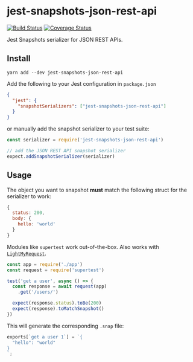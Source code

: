 # jest-snapshots-json-rest-api

[![Build Status](https://travis-ci.org/gillesdemey/jest-snapshots-json-rest-api.svg?branch=master)](https://travis-ci.org/gillesdemey/jest-snapshots-json-rest-api)
[![Coverage Status](https://coveralls.io/repos/github/gillesdemey/jest-snapshots-json-rest-api/badge.svg)](https://coveralls.io/github/gillesdemey/jest-snapshots-json-rest-api)

Jest Snapshots serializer for JSON REST APIs.

## Install

`yarn add --dev jest-snapshots-json-rest-api`

Add the following to your Jest configuration in `package.json`

```json
{
  "jest": {
    "snapshotSerializers": ["jest-snapshots-json-rest-api"]
  }
}
```

or manually add the snapshot serializer to your test suite:

```javascript
const serializer = require('jest-snapshots-json-rest-api')

// add the JSON REST API snapshot serializer
expect.addSnapshotSerializer(serializer)
```

## Usage

The object you want to snapshot **must** match the following struct for the serializer to work:

```javascript
{
  status: 200,
  body: {
  	hello: 'world'
  }
}
```

Modules like `supertest` work out-of-the-box. Also works with [`LightMyRequest`](https://github.com/fastify/light-my-request).

```javascript
const app = require('./app')
const request = require('supertest')

test('get a user', async () => {
  const response = await request(app)
    .get('/users/')

  expect(response.status).toBe(200)
  expect(response).toMatchSnapshot()
})
```

This will generate the corresponding `.snap` file:

```javascript
exports[`get a user 1`] = `{
  "hello": "world"
}
`;
```
